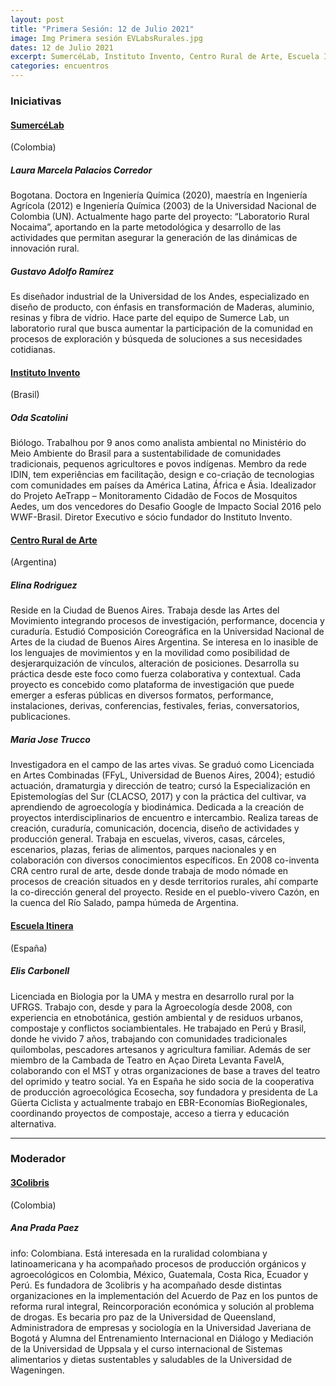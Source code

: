 ```yaml
---
layout: post
title: "Primera Sesión: 12 de Julio 2021"
image: Img Primera sesión EVLabsRurales.jpg
dates: 12 de Julio 2021
excerpt: SumercéLab, Instituto Invento, Centro Rural de Arte, Escuela Itinera
categories: encuentros
---
```


### Iniciativas

#### [SumercéLab](https://labruralunal.wixsite.com/labruralnocaima)

(Colombia)

##### Laura Marcela Palacios Corredor

Bogotana. Doctora en Ingeniería Química (2020), maestría en Ingeniería Agrícola (2012) e Ingeniería Química (2003) de la Universidad Nacional de Colombia (UN). Actualmente hago parte del proyecto: “Laboratorio Rural Nocaima”, aportando en la parte metodológica y desarrollo de las actividades que permitan asegurar la generación de las dinámicas de innovación rural.

##### Gustavo Adolfo Ramírez

Es diseñador industrial de la Universidad de los Andes, especializado en diseño de producto, con énfasis en transformación de Maderas, aluminio, resinas y fibra de vidrio. Hace parte del equipo de Sumerce Lab, un laboratorio rural que busca aumentar la participación de la comunidad en procesos de exploración y búsqueda de soluciones a sus necesidades cotidianas.

#### [Instituto Invento](https://invento.org.br/)

(Brasil)

##### Oda Scatolini

Biólogo. Trabalhou por 9 anos como analista ambiental no Ministério do Meio Ambiente do Brasil para a sustentabilidade de comunidades tradicionais, pequenos agricultores e povos indígenas. Membro da rede IDIN, tem experiências em facilitação, design e co-criação de tecnologias com comunidades em países da América Latina, África e Ásia. Idealizador do Projeto AeTrapp – Monitoramento Cidadão de Focos de Mosquitos Aedes, um dos vencedores do Desafio Google de Impacto Social 2016 pelo WWF-Brasil. Diretor Executivo e sócio fundador do Instituto Invento.

#### [Centro Rural de Arte](http://www.centroruraldearte.org.ar/)

(Argentina)

##### Elina Rodriguez

Reside en la Ciudad de Buenos Aires. Trabaja desde las Artes del Movimiento integrando procesos de investigación, performance, docencia y curaduría. Estudió Composición Coreográfica en la Universidad Nacional de Artes de la ciudad de Buenos Aires Argentina. Se interesa en lo inasible de los lenguajes de movimientos y en la movilidad como posibilidad de desjerarquización de vínculos, alteración de posiciones. Desarrolla su práctica desde este foco como fuerza colaborativa y contextual. Cada proyecto es concebido como plataforma de investigación que puede emerger a esferas públicas en diversos formatos, performance, instalaciones, derivas, conferencias, festivales, ferias, conversatorios, publicaciones.

##### Maria Jose Trucco

Investigadora en el campo de las artes vivas. Se graduó como Licenciada en Artes Combinadas (FFyL, Universidad de Buenos Aires, 2004); estudió actuación, dramaturgia y dirección de teatro; cursó la Especialización en Epistemologías del Sur (CLACSO, 2017) y con la práctica del cultivar, va aprendiendo de agroecología y biodinámica. Dedicada a la creación de proyectos interdisciplinarios de encuentro e intercambio. Realiza tareas de creación, curaduría, comunicación, docencia, diseño de actividades y producción general. Trabaja en escuelas, viveros, casas, cárceles, escenarios, plazas, ferias de alimentos, parques nacionales y en colaboración con diversos conocimientos específicos. En 2008 co-inventa CRA centro rural de arte, desde donde trabaja de modo nómade en procesos de creación situados en y desde territorios rurales, ahí comparte la co-dirección general del proyecto. Reside en el pueblo-vivero Cazón, en la cuenca del Río Salado, pampa húmeda de Argentina.

#### [Escuela Itinera](https://www.tierrasagroecologicas.es/itinera/)

(España)

##### Elis Carbonell

Licenciada en Biologia por la UMA y mestra en desarrollo rural por la UFRGS. Trabajo con, desde y para la Agroecología desde 2008, con experiencia en etnobotánica, gestión ambiental y de residuos urbanos, compostaje y conflictos sociambientales. He trabajado en Perú y Brasil, donde he vivido 7 años, trabajando con comunidades tradicionales quilombolas, pescadores artesanos y agricultura familiar. Además de ser miembro de la Cambada de Teatro en Açao Direta Levanta FavelA, colaborando con el MST y otras organizaciones de base a traves del teatro del oprimido y teatro social. Ya en España he sido socia de la cooperativa de producción agroecológica Ecosecha, soy fundadora y presidenta de La Güerta Ciclista y actualmente trabajo en EBR-Economías BioRegionales, coordinando proyectos de compostaje, acceso a tierra y educación alternativa.

<hr>

### Moderador

#### [3Colibris](https://3colibris.com/)

(Colombia)

##### Ana Prada Paez

info: Colombiana. Está interesada en la ruralidad colombiana y latinoamericana y ha acompañado procesos de producción orgánicos y agroecológicos en Colombia, México, Guatemala, Costa Rica, Ecuador y Perú. Es fundadora de 3colibris y ha acompañado desde distintas organizaciones en la implementación del Acuerdo de Paz en los puntos de reforma rural integral, Reincorporación económica y solución al problema de drogas. Es becaria pro paz de la Universidad de Queensland, Administradora de empresas y sociología en la Universidad Javeriana de Bogotá y Alumna del Entrenamiento Internacional en Diálogo y Mediación de la Universidad de Uppsala y el curso internacional de Sistemas alimentarios y dietas sustentables y saludables de la Universidad de Wageningen.
